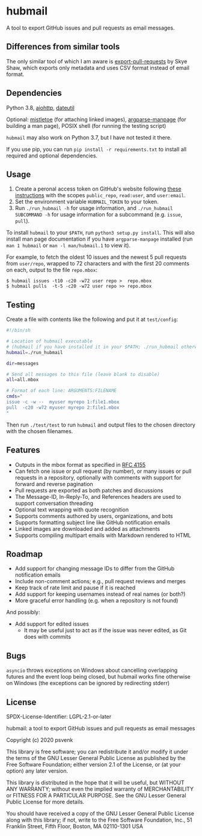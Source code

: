 hubmail
=======

A tool to export GitHub issues and pull requests as email messages.

## Differences from similar tools

The only similar tool of which I am aware is [export-pull-requests][0] by Skye
Shaw, which exports only metadata and uses CSV format instead of email format.

[0]: https://github.com/sshaw/export-pull-requests

## Dependencies

Python 3.8, [aiohttp][aiohttp], [dateutil][dateutil]

Optional: [mistletoe][mistletoe] (for attaching linked images),
[argparse-manpage][argparse-manpage] (for building a man page), POSIX shell
(for running the testing script)

`hubmail` may also work on Python 3.7, but I have not tested it there.

If you use pip, you can run `pip install -r requirements.txt` to install all
required and optional dependencies.

[aiohttp]: https://pypi.org/project/aiohttp/
[dateutil]: https://pypi.org/project/python-dateutil/
[mistletoe]: https://pypi.org/project/mistletoe/
[argparse-manpage]: https://pypi.org/project/argparse-manpage/

## Usage

1. Create a peronal access token on GitHub's website following [these
   instructions][1] with the scopes `public_repo`, `read:user`, and
   `user:email`.
2. Set the environment variable `HUBMAIL_TOKEN` to your token.
3. Run `./run_hubmail -h` for usage information, and
   `./run_hubmail SUBCOMMAND -h` for usage information for a subcommand (e.g.
   `issue`, `pull`).

To install `hubmail` to your `$PATH`, run `python3 setup.py install`. This will
also install man page documentation if you have `argparse-manpage` installed
(run `man 1 hubmail` or `man -l man/hubmail.1` to view it).

For example, to fetch the oldest 10 issues and the newest 5 pull requests from
`user/repo`, wrapped to 72 characters and with the first 20 comments on each,
output to the file `repo.mbox`:
```console
$ hubmail issues -t10 -c20 -w72 user repo >  repo.mbox
$ hubmail pulls  -t-5 -c20 -w72 user repo >> repo.mbox
```

[1]: https://help.github.com/en/github/authenticating-to-github/creating-a-personal-access-token-for-the-command-line

## Testing

Create a file with contents like the following and put it at `test/config`:
```sh
#!/bin/sh

# Location of hubmail executable
# (hubmail if you have installed it in your $PATH; ./run_hubmail otherwise)
hubmail=./run_hubmail

dir=messages

# Send all messages to this file (leave blank to disable)
all=all.mbox

# Format of each line: ARGUMENTS:FILENAME
cmds="
issue -c -w --  myuser myrepo 1:file1.mbox
pull  -c20 -w72 myuser myrepo 2:file1.mbox
"
```
Then run `./test/test` to run `hubmail` and output files to the chosen
directory with the chosen filenames.

## Features

- Outputs in the mbox format as specified in
  [RFC 4155](https://tools.ietf.org/html/rfc4155)
- Can fetch one issue or pull request (by number), or many issues or pull
  requests in a repository, optionally with comments with support for forward
  and reverse pagination
- Pull requests are exported as both patches and discussions
- The Message-ID, In-Reply-To, and References headers are used to support
  conversation threading
- Optional text wrapping with quote recognition
- Supports comments authored by users, organizations, and bots
- Supports formatting subject line like GitHub notification emails
- Linked images are downloaded and added as attachments
- Supports compiling multipart emails with Markdown rendered to HTML

## Roadmap

- Add support for changing message IDs to differ from the GitHub notification
  emails
- Include non-comment actions; e.g., pull request reviews and merges
- Keep track of rate limit and pause if it is reached
- Add support for keeping usernames instead of real names (or both?)
- More graceful error handling (e.g. when a repository is not found)

And possibly:
- Add support for edited issues
  + It may be useful just to act as if the issue was never edited, as Git does
  with commits

## Bugs

`asyncio` throws exceptions on Windows about cancelling overlapping futures and
the event loop being closed, but hubmail works fine otherwise on Windows (the
exceptions can be ignored by redirecting stderr)

## License

SPDX-License-Identifier: LGPL-2.1-or-later

hubmail: a tool to export GitHub issues and pull requests as email messages

Copyright (c) 2020 psvenk

This library is free software; you can redistribute it and/or modify it under
the terms of the GNU Lesser General Public License as published by the Free
Software Foundation; either version 2.1 of the License, or (at your option) any
later version.

This library is distributed in the hope that it will be useful, but WITHOUT ANY
WARRANTY; without even the implied warranty of MERCHANTABILITY or FITNESS FOR
A PARTICULAR PURPOSE. See the GNU Lesser General Public License for more
details.

You should have received a copy of the GNU Lesser General Public License along
with this library; if not, write to the Free Software Foundation, Inc., 51
Franklin Street, Fifth Floor, Boston, MA 02110-1301 USA

<!-- vim: set tw=79: -->
